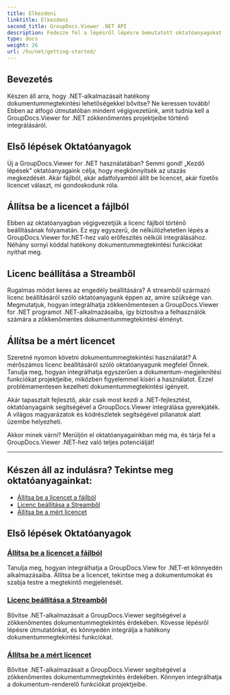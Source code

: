```yaml
---
title: Elkezdeni
linktitle: Elkezdeni
second_title: GroupDocs.Viewer .NET API
description: Fedezze fel a lépésről lépésre bemutatott oktatóanyagokat a GroupDocs.Viewer for .NET zökkenőmentes alkalmazásaiba való integrálásához. Ismerje meg a licencek beállítását és a megtekintő megjelenésének testreszabását.
type: docs
weight: 26
url: /hu/net/getting-started/
---
```


## Bevezetés

Készen áll arra, hogy .NET-alkalmazásait hatékony dokumentummegtekintési lehetőségekkel bővítse? Ne keressen tovább! Ebben az átfogó útmutatóban mindent végigvezetünk, amit tudnia kell a GroupDocs.Viewer for .NET zökkenőmentes projektjeibe történő integrálásáról.

## Első lépések Oktatóanyagok

Új a GroupDocs.Viewer for .NET használatában? Semmi gond! „Kezdő lépések” oktatóanyagaink célja, hogy megkönnyítsék az utazás megkezdését. Akár fájlból, akár adatfolyamból állít be licencet, akár fizetős licencet választ, mi gondoskodunk róla.

## Állítsa be a licencet a fájlból

Ebben az oktatóanyagban végigvezetjük a licenc fájlból történő beállításának folyamatán. Ez egy egyszerű, de nélkülözhetetlen lépés a GroupDocs.Viewer for.NET-hez való erőfeszítés nélküli integrálásához. Néhány sornyi kóddal hatékony dokumentummegtekintési funkciókat nyithat meg.

## Licenc beállítása a Streamből

Rugalmas módot keres az engedély beállítására? A streamből származó licenc beállításáról szóló oktatóanyagunk éppen az, amire szüksége van. Megmutatjuk, hogyan integrálhatja zökkenőmentesen a GroupDocs.Viewer for .NET programot .NET-alkalmazásaiba, így biztosítva a felhasználók számára a zökkenőmentes dokumentummegtekintési élményt.

## Állítsa be a mért licencet

Szeretné nyomon követni dokumentummegtekintési használatát? A mérőszámos licenc beállításáról szóló oktatóanyagunk megfelel Önnek. Tanulja meg, hogyan integrálhatja egyszerűen a dokumentum-megjelenítési funkciókat projektjeibe, miközben figyelemmel kíséri a használatot. Ezzel problémamentesen kezelheti dokumentummegtekintési igényeit.

Akár tapasztalt fejlesztő, akár csak most kezdi a .NET-fejlesztést, oktatóanyagaink segítségével a GroupDocs.Viewer integrálása gyerekjáték. A világos magyarázatok és kódrészletek segítségével pillanatok alatt üzembe helyezheti.

Akkor minek várni? Merüljön el oktatóanyagainkban még ma, és tárja fel a GroupDocs.Viewer .NET-hez való teljes potenciálját!

---

## Készen áll az indulásra? Tekintse meg oktatóanyagainkat:

- [Állítsa be a licencet a fájlból](./set-license-from-file/)
- [Licenc beállítása a Streamből](./set-license-from-stream/)
- [Állítsa be a mért licencet](./set-metered-license/)

## Első lépések Oktatóanyagok
### [Állítsa be a licencet a fájlból](./set-license-from-file/)
Tanulja meg, hogyan integrálhatja a GroupDocs.View for .NET-et könnyedén alkalmazásaiba. Állítsa be a licencet, tekintse meg a dokumentumokat és szabja testre a megtekintő megjelenését.
### [Licenc beállítása a Streamből](./set-license-from-stream/)
Bővítse .NET-alkalmazásait a GroupDocs.Viewer segítségével a zökkenőmentes dokumentummegtekintés érdekében. Kövesse lépésről lépésre útmutatónkat, és könnyedén integrálja a hatékony dokumentummegtekintési funkciókat.
### [Állítsa be a mért licencet](./set-metered-license/)
Bővítse .NET-alkalmazásait a GroupDocs.Viewer segítségével a zökkenőmentes dokumentummegtekintés érdekében. Könnyen integrálhatja a dokumentum-renderelő funkciókat projektjeibe.